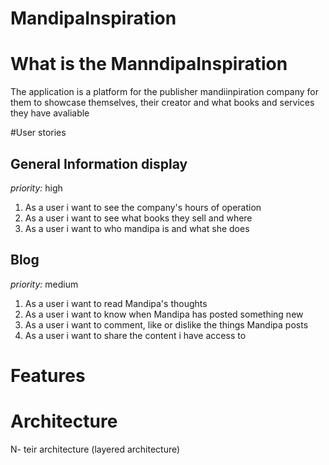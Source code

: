 # MandipaInspiration

# What is the ManndipaInspiration

The application is a platform for the publisher mandiinpiration company for them to showcase themselves, their creator and what books and services they have avaliable

#User stories

## General Information display
*priority:* high

1. As a user i want to see the company's hours of operation
2. As a user i want to see what books they sell and where
3. As a user i want to who mandipa is and what she does

## Blog
*priority:* medium

1. As a user i want to read Mandipa's thoughts
2. As a user i want to know when Mandipa has posted something new
3. As a user i want to comment, like or dislike the things Mandipa posts
4. As a user i want to share the content i have access to 


# Features



# Architecture 

N- teir architecture (layered architecture)

